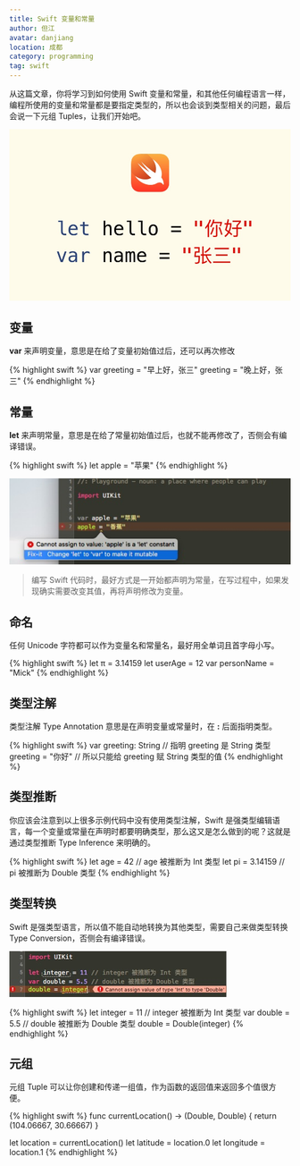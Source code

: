```yaml
---
title: Swift 变量和常量
author: 但江
avatar: danjiang
location: 成都 
category: programming
tag: swift
---
```


从这篇文章，你将学习到如何使用 Swift 变量和常量，和其他任何编程语言一样，编程所使用的变量和常量都是要指定类型的，所以也会谈到类型相关的问题，最后会说一下元组 Tuples，让我们开始吧。

![Swift Variables and Constnats](/images/swift-variables-and-constants1.jpg)

## 变量

**var** 来声明变量，意思是在给了变量初始值过后，还可以再次修改

{% highlight swift %}
var greeting = "早上好，张三"
greeting = "晚上好，张三"
{% endhighlight %}

## 常量

**let** 来声明常量，意思是在给了常量初始值过后，也就不能再修改了，否侧会有编译错误。

{% highlight swift %}
let apple = "苹果"
{% endhighlight %}

![Swift Constnats Error](/images/swift-constants-error.jpg)

> 编写 Swift 代码时，最好方式是一开始都声明为常量，在写过程中，如果发现确实需要改变其值，再将声明修改为变量。

## 命名

任何 Unicode 字符都可以作为变量名和常量名，最好用全单词且首字母小写。

{% highlight swift %}
let π = 3.14159
let userAge = 12
var personName = "Mick"
{% endhighlight %}

## 类型注解

类型注解 Type Annotation 意思是在声明变量或常量时，在 **:** 后面指明类型。

{% highlight swift %}
var greeting: String // 指明 greeting 是 String 类型
greeting = "你好" // 所以只能给 greeting 赋 String 类型的值
{% endhighlight %}

## 类型推断

你应该会注意到以上很多示例代码中没有使用类型注解，Swift 是强类型编辑语言，每一个变量或常量在声明时都要明确类型，那么这又是怎么做到的呢？这就是通过类型推断 Type Inference 来明确的。

{% highlight swift %}
let age = 42 // age 被推断为 Int 类型
let pi = 3.14159 // pi 被推断为 Double 类型
{% endhighlight %}

## 类型转换

Swift 是强类型语言，所以值不能自动地转换为其他类型，需要自己来做类型转换 Type Conversion，否侧会有编译错误。

![Swift Type Conversion Error](/images/swift-type-conversion-error.jpg)

{% highlight swift %}
let integer = 11 // integer 被推断为 Int 类型
var double = 5.5 // double 被推断为 Double 类型
double = Double(integer)
{% endhighlight %}

## 元组

元组 Tuple 可以让你创建和传递一组值，作为函数的返回值来返回多个值很方便。

{% highlight swift %}
func currentLocation() -> (Double, Double) {
  return (104.06667, 30.66667)
}

let location = currentLocation()
let latitude = location.0
let longitude = location.1
{% endhighlight %}
